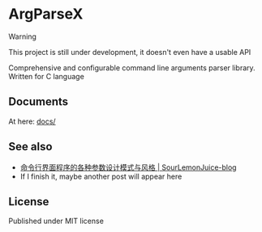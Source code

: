 # ArgParseX

> [!WARNING]
> This project is still under development, it doesn't even have a usable API

Comprehensive and configurable command line arguments parser library.\
Written for C language

## Documents

At here: [docs/](./docs/)

## See also

- [命令行界面程序的各种参数设计模式与风格 | SourLemonJuice-blog](https://sourlemonjuice.github.io/SourLemonJuice-blog/posts2/2024/09/command-line-style)
- If I finish it, maybe another post will appear here

## License

Published under MIT license
